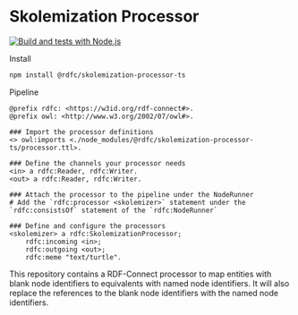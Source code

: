 # Skolemization Processor

[![Build and tests with Node.js](https://github.com/rdf-connect/blank-to-named-node-identifiers-processor-ts/actions/workflows/build-test.yml/badge.svg)](https://github.com/rdf-connect/blank-to-named-node-identifiers-processor-ts/actions/workflows/build-test.yml)

Install
```bash
npm install @rdfc/skolemization-processor-ts
```

Pipeline
```turtle
@prefix rdfc: <https://w3id.org/rdf-connect#>.
@prefix owl: <http://www.w3.org/2002/07/owl#>.

### Import the processor definitions
<> owl:imports <./node_modules/@rdfc/skolemization-processor-ts/processor.ttl>.

### Define the channels your processor needs
<in> a rdfc:Reader, rdfc:Writer.
<out> a rdfc:Reader, rdfc:Writer.

### Attach the processor to the pipeline under the NodeRunner
# Add the `rdfc:processor <skolemizer>` statement under the `rdfc:consistsOf` statement of the `rdfc:NodeRunner`

### Define and configure the processors
<skolemizer> a rdfc:SkolemizationProcessor;
    rdfc:incoming <in>;
    rdfc:outgoing <out>;
    rdfc:meme "text/turtle".
```

This repository contains a RDF-Connect processor to map entities with blank node identifiers to equivalents with named
node identifiers.
It will also replace the references to the blank node identifiers with the named node identifiers.

